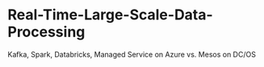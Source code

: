 # Real-Time-Large-Scale-Data-Processing
Kafka, Spark, Databricks, Managed Service on Azure vs. Mesos on DC/OS
